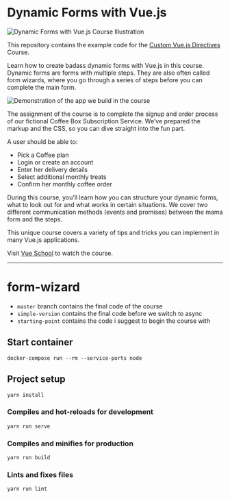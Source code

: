# Dynamic Forms with Vue.js
![Dynamic Forms with Vue.js Course Illustration](https://vueschool.s3.amazonaws.com/8377de88a94fc53f21e93c26c84beadc/dynamic-forms-vuejs.jpeg)

This repository contains the example code for the [Custom Vue.js Directives](https://vueschool.io/courses/dynamic-forms-vuejs) Course.

Learn how to create badass dynamic forms with Vue.js in this course. Dynamic forms are forms with multiple steps. They are also often called form wizards, where you go through a series of steps before you can complete the main form.

![Demonstration of the app we build in the course](https://i.imgur.com/yO9gGwp.gif)

The assignment of the course is to complete the signup and order process of our fictional Coffee Box Subscription Service. We’ve prepared the markup and the CSS, so you can dive straight into the fun part.

A user should be able to:

- Pick a Coffee plan
- Login or create an account
- Enter her delivery details
- Select additional monthly treats
- Confirm her monthly coffee order

During this course, you’ll learn how you can structure your dynamic forms, what to look out for and what works in certain situations. We cover two different communication methods (events and promises) between the mama form and the steps. 

This unique course covers a variety of tips and tricks you can implement in many Vue.js applications.

Visit [Vue School](https://vueschool.io/courses/dynamic-forms-vuejs) to watch the course.

---

# form-wizard

- `master` branch contains the final code of the course
- `simple-version` contains the final code before we switch to async
- `starting-point` contains the code i suggest to begin the course with

## Start container
```
docker-compose run --rm --service-ports node 
```

## Project setup
```
yarn install
```

### Compiles and hot-reloads for development
```
yarn run serve
```

### Compiles and minifies for production
```
yarn run build
```

### Lints and fixes files
```
yarn run lint
```
